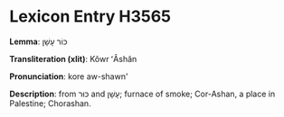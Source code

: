 # Lexicon Entry H3565

**Lemma**: כּוֹר עָשָׁן

**Transliteration (xlit)**: Kôwr ʻÂshân

**Pronunciation**: kore aw-shawn'

**Description**:
from כּוּר and עָשָׁן; furnace of smoke; Cor-Ashan, a place in Palestine; Chorashan.
